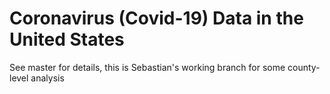 # Coronavirus (Covid-19) Data in the United States

See master for details, this is Sebastian's working branch for some county-level analysis
